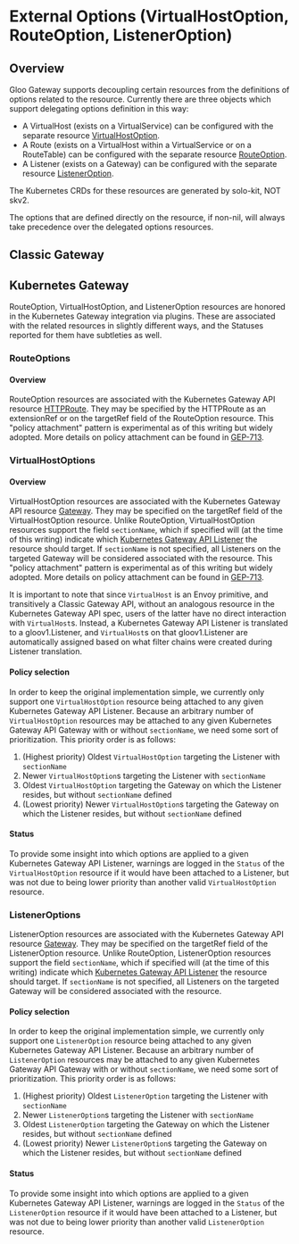 # External Options (VirtualHostOption, RouteOption, ListenerOption)

## Overview
Gloo Gateway supports decoupling certain resources from the definitions of options related to the resource. Currently there are three objects which support delegating options definition in this way:
- A VirtualHost (exists on a VirtualService) can be configured with the separate resource [VirtualHostOption](./projects/gateway/api/v1/external_options.proto).
- A Route (exists on a VirtualHost within a VirtualService or on a RouteTable) can be configured with the separate resource [RouteOption](./projects/gateway/api/v1/external_options.proto).
- A Listener (exists on a Gateway) can be configured with the separate resource [ListenerOption](./projects/gateway/api/v1/external_options.proto).

The Kubernetes CRDs for these resources are generated by solo-kit, NOT skv2.

The options that are defined directly on the resource, if non-nil, will always take precedence over the delegated options resources.

## Classic Gateway
<!-- TODO -->

## Kubernetes Gateway
RouteOption, VirtualHostOption, and ListenerOption resources are honored in the Kubernetes Gateway integration via plugins. These are associated with the related resources in slightly different ways, and the Statuses reported for them have subtleties as well.

### RouteOptions

#### Overview 
RouteOption resources are associated with the Kubernetes Gateway API resource [HTTPRoute](https://gateway-api.sigs.k8s.io/api-types/httproute/). They may be specified by the HTTPRoute as an extensionRef or on the targetRef field of the RouteOption resource. This "policy attachment" pattern is experimental as of this writing but widely adopted. More details on policy attachment can be found in [GEP-713](https://gateway-api.sigs.k8s.io/geps/gep-713/).

### VirtualHostOptions

#### Overview 
VirtualHostOption resources are associated with the Kubernetes Gateway API resource [Gateway](https://gateway-api.sigs.k8s.io/api-types/httproute/). They may be specified on the targetRef field of the VirtualHostOption resource. Unlike RouteOption, VirtualHostOption resources support the field `sectionName`, which if specified will (at the time of this writing) indicate which [Kubernetes Gateway API Listener](https://gateway-api.sigs.k8s.io/reference/spec/#gateway.networking.k8s.io/v1.Listener) the resource should target. If `sectionName` is not specified, all Listeners on the targeted Gateway will be considered associated with the resource. This "policy attachment" pattern is experimental as of this writing but widely adopted. More details on policy attachment can be found in [GEP-713](https://gateway-api.sigs.k8s.io/geps/gep-713/).

It is important to note that since `VirtualHost` is an Envoy primitive, and transitively a Classic Gateway API, without an analogous resource in the Kubernetes Gateway API spec, users of the latter have no direct interaction with `VirtualHost`s. Instead, a Kubernetes Gateway API Listener is translated to a gloov1.Listener, and `VirtualHost`s on that gloov1.Listener are automatically assigned based on what filter chains were created during Listener translation.

#### Policy selection
In order to keep the original implementation simple, we currently only support one `VirtualHostOption` resource being attached to any given Kubernetes Gateway API Listener. Because an arbitrary number of `VirtualHostOption` resources may be attached to any given Kubernetes Gateway API Gateway with or without `sectionName`, we need some sort of prioritization. This priority order is as follows:
1. (Highest priority) Oldest `VirtualHostOption` targeting the Listener with `sectionName`
2. Newer `VirtualHostOption`s targeting the Listener with `sectionName`
3. Oldest `VirtualHostOption` targeting the Gateway on which the Listener resides, but without `sectionName` defined
4. (Lowest priority) Newer `VirtualHostOption`s targeting the Gateway on which the Listener resides, but without `sectionName` defined

#### Status
To provide some insight into which options are applied to a given Kubernetes Gateway API Listener, warnings are logged in the `Status` of the `VirtualHostOption` resource if it would have been attached to a Listener, but was not due to being lower priority than another valid `VirtualHostOption` resource. 

### ListenerOptions

ListenerOption resources are associated with the Kubernetes Gateway API resource [Gateway](https://gateway-api.sigs.k8s.io/api-types/gateway/). They may be specified on the targetRef field of the ListenerOption resource. Unlike RouteOption, ListenerOption resources support the field `sectionName`, which if specified will (at the time of this writing) indicate which [Kubernetes Gateway API Listener](https://gateway-api.sigs.k8s.io/reference/spec/#gateway.networking.k8s.io/v1.Listener) the resource should target. If `sectionName` is not specified, all Listeners on the targeted Gateway will be considered associated with the resource.

#### Policy selection

In order to keep the original implementation simple, we currently only support one `ListenerOption` resource being attached to any given Kubernetes Gateway API Listener. Because an arbitrary number of `ListenerOption` resources may be attached to any given Kubernetes Gateway API Gateway with or without `sectionName`, we need some sort of prioritization. This priority order is as follows:
1. (Highest priority) Oldest `ListenerOption` targeting the Listener with `sectionName`
2. Newer `ListenerOption`s targeting the Listener with `sectionName`
3. Oldest `ListenerOption` targeting the Gateway on which the Listener resides, but without `sectionName` defined
4. (Lowest priority) Newer `ListenerOption`s targeting the Gateway on which the Listener resides, but without `sectionName` defined

#### Status

To provide some insight into which options are applied to a given Kubernetes Gateway API Listener, warnings are logged in the `Status` of the `ListenerOption` resource if it would have been attached to a Listener, but was not due to being lower priority than another valid `ListenerOption` resource.